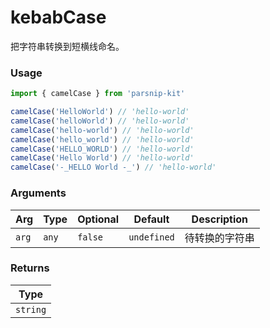 # kebabCase
      
把字符串转换到短横线命名。

### Usage

```ts
import { camelCase } from 'parsnip-kit'

camelCase('HelloWorld') // 'hello-world'
camelCase('helloWorld') // 'hello-world'
camelCase('hello-world') // 'hello-world'
camelCase('hello_world') // 'hello-world'
camelCase('HELLO_WORLD') // 'hello-world'
camelCase('Hello World') // 'hello-world'
camelCase('-_HELLO World -_') // 'hello-world'
```

      
### Arguments
      
| Arg | Type | Optional | Default | Description |
| --- | --- | --- | --- | --- |
| `arg` | `any` | `false` | `undefined` | 待转换的字符串  |
      
### Returns

| Type |
| ---  |
| `string`  |